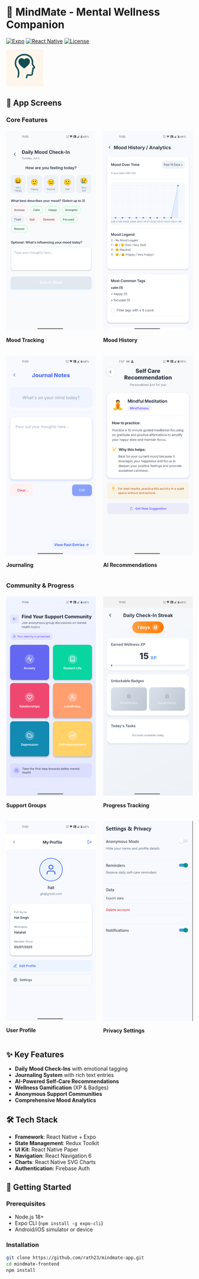 # 🧠 MindMate - Mental Wellness Companion

[![Expo](https://img.shields.io/badge/Expo-50%2B-blue)](https://expo.dev/)
[![React Native](https://img.shields.io/badge/React%20Native-0.73%2B-61DAFB)](https://reactnative.dev/)
[![License](https://img.shields.io/badge/License-MIT-orange)](LICENSE)

<img src="./assets/images/logo.png" width="100" alt="MindMate Banner">

## 📱 App Screens

### Core Features
<div style="display: grid; grid-template-columns: repeat(2, 1fr); gap: 20px; margin: 20px 0;">
  <div>
    <img src="./assets/screenshots/moodcheckin.png" width="350" alt="Mood Check-In">
    <p><strong>Mood Tracking</strong></p>
  </div>
  <div>
    <img src="./assets/screenshots/moodanalysis.png" width="350" alt="Mood Analytics">
    <p><strong>Mood History</strong></p>
  </div>
  <div>
    <img src="./assets/screenshots/jounral.png" width="350" alt="Journal">
    <p><strong>Journaling</strong></p>
  </div>
  <div>
    <img src="./assets/screenshots/selfcare.png" width="350" alt="Self-Care">
    <p><strong>AI Recommendations</strong></p>
  </div>
</div>

### Community & Progress
<div style="display: grid; grid-template-columns: repeat(2, 1fr); gap: 20px; margin: 20px 0;">
  <div>
    <img src="./assets/screenshots/chat-groups.png" width="350" alt="Community Chat">
    <p><strong>Support Groups</strong></p>
  </div>
  <div>
    <img src="./assets/screenshots/progress.png" width="350" alt="Progress Tracking">
    <p><strong>Progress Tracking</strong></p>
  </div>
  <div>
    <img src="./assets/screenshots/profile.png" width="350" alt="Profile">
    <p><strong>User Profile</strong></p>
  </div>
  <div>
    <img src="./assets/screenshots/setting.png" width="350" alt="Settings">
    <p><strong>Privacy Settings</strong></p>
  </div>
</div>

## ✨ Key Features
- **Daily Mood Check-Ins** with emotional tagging
- **Journaling System** with rich text entries
- **AI-Powered Self-Care Recommendations**
- **Wellness Gamification** (XP & Badges)
- **Anonymous Support Communities**
- **Comprehensive Mood Analytics**

## 🛠 Tech Stack
- **Framework**: React Native + Expo
- **State Management**: Redux Toolkit
- **UI Kit**: React Native Paper
- **Navigation**: React Navigation 6
- **Charts**: React Native SVG Charts
- **Authentication**: Firebase Auth

## 🚀 Getting Started

### Prerequisites
- Node.js 18+
- Expo CLI (`npm install -g expo-cli`)
- Android/iOS simulator or device

### Installation
```bash
git clone https://github.com/rath23/mindmate-app.git
cd mindmate-frontend
npm install
